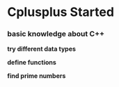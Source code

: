 # Cplusplus Started

### basic knowledge about C++

**try different data types**

**define functions**

**find prime numbers**


